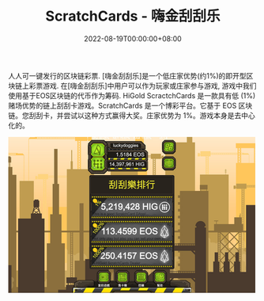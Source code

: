 ﻿---
title: "ScratchCards - 嗨金刮刮乐"
description: "人人可一键发行的区块链彩票. [嗨金刮刮乐]是一个低庄家优势(约1%)的即开型区块链上彩票游戏"
date: 2022-08-19T00:00:00+08:00
lastmod: 2022-08-19T00:00:00+08:00
draft: false
authors: ["boogArno"]
featuredImage: "scratchcards.png"
tags: ["Gambling","ScratchCards - 嗨金刮刮乐"]
categories: ["nfts"]
nfts: ["Gambling"]
blockchain: "EOS"
website: "https://card.hi.gold/"
twitter: "https://twitter.com/realhigold"
discord: ""
telegram: "https://t.me/HiGoldGame"
github: ""
youtube: ""
twitch: ""
facebook: ""
instagram: ""
reddit: ""
medium: ""
steam: ""
gitbook: ""
googleplay: ""
appstore: ""
status: "Live"
weight: 
lightgallery: true
toc: true
pinned: false
recommend: false
recommend1: false
---
人人可一键发行的区块链彩票. [嗨金刮刮乐]是一个低庄家优势(约1%)的即开型区块链上彩票游戏. 在[嗨金刮刮乐]中用户可以作为玩家或庄家参与游戏, 游戏中我们使用基于EOS区块链的代币作为筹码. HiGold ScractchCards 是一款具有低 (1%) 赌场优势的链上刮刮卡游戏。ScratchCards 是一个博彩平台。它基于 EOS 区块链。您刮刮卡，并尝试以这种方式赢得大奖。庄家优势为 1%。游戏本身是去中心化的。

![scratchcards-dapp-gambling-eos-image1-500x315_6fbad681a839452a30f64a6481b0add1](scratchcards-dapp-gambling-eos-image1-500x315_6fbad681a839452a30f64a6481b0add1.png)
